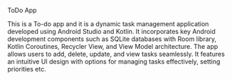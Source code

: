 ToDo App

This is a To-do app and it is a dynamic task management application developed using Android Studio and Kotlin. It incorporates key Android development components such as SQLite databases with Room library, Kotlin Coroutines, Recycler View, and View Model architecture. The app allows users to add, delete, update, and view tasks seamlessly. It features an intuitive UI design with options for managing tasks effectively, setting priorities etc. 
